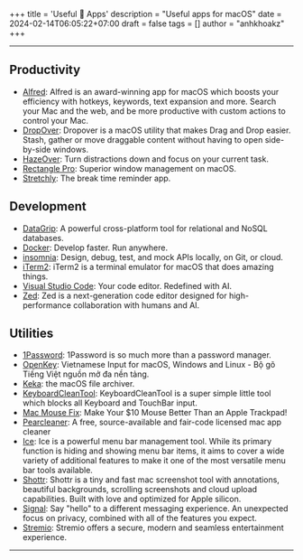 +++
title = 'Useful  Apps'
description = "Useful apps for macOS"
date = 2024-02-14T06:05:22+07:00
draft = false
tags = []
author = "anhkhoakz"
+++

---

## Productivity

- [Alfred](https://www.alfredapp.com/): Alfred is an award-winning app for macOS which boosts your efficiency with hotkeys, keywords, text expansion and more. Search your Mac and the web, and be more productive with custom actions to control your Mac.
- [DropOver](https://dropoverapp.com/): Dropover is a macOS utility that makes Drag and Drop easier. Stash, gather or move draggable content without having to open side-by-side windows.
- [HazeOver](https://hazeover.com/): Turn distractions down and focus on your current task.
- [Rectangle Pro](https://rectangleapp.com/pro): Superior window management on macOS.
- [Stretchly](https://github.com/hovancik/stretchly): The break time reminder app.

## Development

- [DataGrip](https://www.jetbrains.com/datagrip/): A powerful cross-platform tool for relational and NoSQL databases.
- [Docker](https://www.docker.com/): Develop faster. Run anywhere.
- [insomnia](https://insomnia.rest/): Design, debug, test, and mock APIs locally, on Git, or cloud.
- [iTerm2](https://iterm2.com/): iTerm2 is a terminal emulator for macOS that does amazing things.
- [Visual Studio Code](https://code.visualstudio.com/): Your code editor. Redefined with AI.
- [Zed](https://zed.dev/): Zed is a next-generation code editor designed for
high-performance collaboration with humans and AI.

## Utilities

- [1Password](https://1password.com/): 1Password is so much more than a password manager.
- [OpenKey](https://github.com/tuyenvm/OpenKey): Vietnamese Input for macOS, Windows and Linux - Bộ gõ Tiếng Việt nguồn mở đa nền tảng.
- [Keka](https://www.keka.io/en/): the macOS file archiver.
- [KeyboardCleanTool](https://folivora.ai/keyboardcleantool): KeyboardCleanTool is a super simple little tool which blocks all Keyboard and TouchBar input.
- [Mac Mouse Fix](https://macmousefix.com/): Make Your $10 Mouse Better Than an Apple Trackpad!
- [Pearcleaner](https://github.com/alienator88/Pearcleaner): A free, source-available and fair-code licensed mac app cleaner
- [Ice](https://github.com/jordanbaird/Ice): Ice is a powerful menu bar management tool. While its primary function is hiding and showing menu bar items, it aims to cover a wide variety of additional features to make it one of the most versatile menu bar tools available.
- [Shottr](https://shottr.cc/): Shottr is a tiny and fast mac screenshot tool with annotations, beautiful backgrounds, scrolling screenshots and cloud upload capabilities. Built with love and optimized for Apple silicon.
- [Signal](https://signal.org/): Say "hello" to a different messaging experience. An unexpected focus on privacy, combined with all of the features you expect.
- [Stremio](https://www.stremio.com/): Stremio offers a secure, modern and seamless entertainment experience.

---
